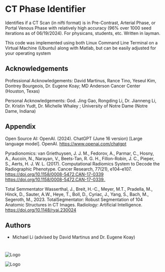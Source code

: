 
# CT Phase Identifier
Identifies if a CT Scan (in nifti format) is in Pre-Contrast, Arterial Phase, or Portal Venous Phase with relatively high accuracy (96% over 1000 seed iterations as of 06/19/2024). For physicans, students, etc. Written in layman.

This code was implemented using both Linux Command Line Terminal on a Virtual Machine (Ubuntu) along with Matlab, but can be easily adjusted for your operating system


## Acknowledgements

Professional Acknowledgements: David Martinus, Rance Tino, Yeseul Kim, Dontrey Bourgeois, Dr. Eugene Koay; MD Anderson Cancer Center (Houston, Texas)

Personal Acknowledgements: God. Jing Gao, Rongding Li, Dr. Jianneng Li, Dr. Kristin Yudt, Dr. Michelle Whaley ; University of Notre Dame (Notre Dame, Indiana)



## Appendix

Open Source AI: OpenAI. (2024). ChatGPT (June 16 version) [Large language model]. OpenAI. https://www.openai.com/chatgpt

Pyradionomics: van Griethuysen, J. J. M., Fedorov, A., Parmar, C., Hosny, A., Aucoin, N., Narayan, V., Beets-Tan, R. G. H., Fillon-Robin, J. C., Pieper, S., Aerts, H. J. W. L. (2017). Computational Radiomics System to Decode the Radiographic Phenotype. Cancer Research, 77(21), e104–e107. https://doi.org/10.1158/0008-5472.CAN-17-0339 <https://doi.org/10.1158/0008-5472.CAN-17-0339>_

Total Semmentator Wasserthal, J., Breit, H.-C., Meyer, M.T., Pradella, M., Hinck, D., Sauter, A.W., Heye, T., Boll, D., Cyriac, J., Yang, S., Bach, M., Segeroth, M., 2023. TotalSegmentator: Robust Segmentation of 104 Anatomic Structures in CT Images. Radiology: Artificial Intelligence. https://doi.org/10.1148/ryai.230024





## Authors

- Michael Li (advised by David Martinus and Dr. Eugene Koay)


#
![Logo](https://th.bing.com/th/id/OIP.ICQTRuf1vNUnGnlSkdVeBAHaCm?rs=1&pid=ImgDetMain)

![Logo](https://onmessage.nd.edu/assets/521244/thumbnail_logos_subbranding_research.jpg)
